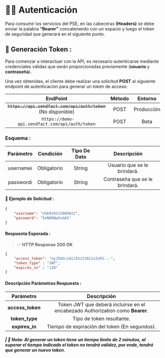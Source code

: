 
# **🚀🔥 Autenticación**

Para consumir los servicios del PSE, en las cabeceras **(Headers)** se debe enviar la palabra **“Bearer”** concatenando con un espacio y luego el token de seguridad que generará en el siguiente punto.

## **🔐 Generación Token :**

Para comenzar a interactuar con la API, es necesario autenticarse mediante credenciales válidas que serán proporcionadas previamente (**usuario** y **contraseña**).

Una vez obtenidas, el cliente debe realizar una solicitud **POST** al siguiente endpoint de autenticación para generar un token de acceso:

|                           EndPoint                    | Método |   Entorno  | 
|:-----------------------------------------------------:|:------:|:----------:|
|     ~~`https://api.sendfact.com/api/auth/token`~~ (No disponible)  |  POST  | Producción |
|    ` https://demo-api.sendfact.com/api/auth/token`   |  POST  |    Beta    |

### **Esquema :**

|     Parámetro   |  Condición  | Tipo De Dato |           Descripción          |
|:---------------:|:-----------:|:------------:|:------------------------------:|
|    usernameℹ️   | Obligatorio |    String    |   Usuario que se le brindará.  |
|    passwordℹ️   | Obligatorio |    String    | Contraseña que se le brindará. |

#### **🧪 Ejemplo de Solicitud :**

```json
{
    "username": "USER20515809822",
    "password": "5eND0NwXx&A5"
}
```

####  **Respuesta Esperada :**

> ✅ **HTTP Response 200 OK**

```json
{
    "access_token": "eyJhbGciOiJIUzI1NiIsInR5...",
    "token_type" : "JWT",
    "expires_in" : "120"
}
```

#### **Descripción Parámetros Respuesta :**

|     Parámetro     |                                      Descripción                               |
|:-----------------:|:------------------------------------------------------------------------------:|
|  **access_token** | Token JWT que deberá incluirse en el encabezado Authorization como **Bearer**. |
|   **token_type**  |                                 Tipo de token resultante.                      |
|   **expires_in**  |                   Tiempo de expiración del token (En segundos).                |

##### **| 📝 Nota:** _Al generar un token tiene un tiempo límite de 2 minutos, al superar el tiempo indicado el token no tendrá validez, por ende, tendrá que generar un nuevo token._